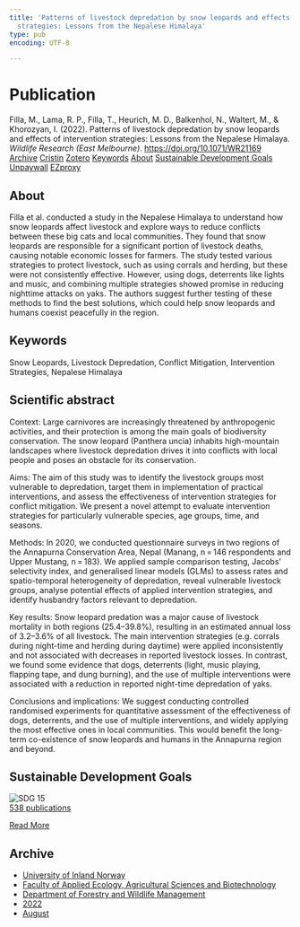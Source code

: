 ```yaml
---
title: 'Patterns of livestock depredation by snow leopards and effects of intervention
  strategies: Lessons from the Nepalese Himalaya'
type: pub
encoding: UTF-8

---
```

<h1>Publication</h1>
<article id="csl-bib-container-VWFJ2SEI" class="csl-bib-container">
  <div class="csl-bib-body"> <div class="csl-entry">Filla, M., Lama, R. P., Filla, T., Heurich, M. D., Balkenhol, N., Waltert, M., &#38; Khorozyan, I. (2022). Patterns of livestock depredation by snow leopards and effects of intervention strategies: Lessons from the Nepalese Himalaya. <i>Wildlife Research (East Melbourne)</i>. <a href="https://doi.org/10.1071/WR21169">https://doi.org/10.1071/WR21169</a></div> </div>
  <div class="csl-bib-buttons">
    <a href="#taxonomy-article-VWFJ2SEI" alt="archive" class="csl-bib-button">Archive</a>
    <a href="https://app.cristin.no/results/show.jsf?id=2046669" alt="Cristin" class="csl-bib-button">Cristin</a>
    <a href="http://zotero.org/groups/5881554/items/VWFJ2SEI" alt="Zotero" class="csl-bib-button">Zotero</a>
    <a href="#keywords-article-VWFJ2SEI" alt="keywords" class="csl-bib-button">Keywords</a>
    <a href="#about-article-VWFJ2SEI" alt="about_pub" class="csl-bib-button">About</a>
    <a href="#sdg-article-VWFJ2SEI" alt="sdg" class="csl-bib-button">Sustainable Development Goals</a>
    <a href="https://www.publish.csiro.au/wr/pdf/WR21169" alt="Unpaywall" class="csl-bib-button">Unpaywall</a>
    <a href="https://www.publish.csiro.au/wr/pdf/WR21169" alt="EZproxy" class="csl-bib-button">EZproxy</a>
  </div>
  <div id="csl-bib-meta-container-VWFJ2SEI"></div>
</article>
<div id="csl-bib-meta-VWFJ2SEI" class="csl-bib-meta">
  <article id="about-article-VWFJ2SEI" class="about_pub-article">
    <h1>About</h1>
    Filla et al. conducted a study in the Nepalese Himalaya to understand how snow leopards affect livestock and explore ways to reduce conflicts between these big cats and local communities. They found that snow leopards are responsible for a significant portion of livestock deaths, causing notable economic losses for farmers. The study tested various strategies to protect livestock, such as using corrals and herding, but these were not consistently effective. However, using dogs, deterrents like lights and music, and combining multiple strategies showed promise in reducing nighttime attacks on yaks. The authors suggest further testing of these methods to find the best solutions, which could help snow leopards and humans coexist peacefully in the region.
  </article>
  <article id="keywords-article-VWFJ2SEI" class="keywords-article">
    <h1>Keywords</h1>
    Snow Leopards, Livestock Depredation, Conflict Mitigation, Intervention Strategies, Nepalese Himalaya
  </article>
  <article id="abstract-article-VWFJ2SEI" class="abstract-article">
    <h1>Scientific abstract</h1>
    Context: 
Large carnivores are increasingly threatened by anthropogenic activities, and their protection is among the main goals of biodiversity conservation. The snow leopard (Panthera uncia) inhabits high-mountain landscapes where livestock depredation drives it into conflicts with local people and poses an obstacle for its conservation. 
 
Aims: 
The aim of this study was to identify the livestock groups most vulnerable to depredation, target them in implementation of practical interventions, and assess the effectiveness of intervention strategies for conflict mitigation. We present a novel attempt to evaluate intervention strategies for particularly vulnerable species, age groups, time, and seasons. 
 
Methods: 
In 2020, we conducted questionnaire surveys in two regions of the Annapurna Conservation Area, Nepal (Manang, n = 146 respondents and Upper Mustang, n = 183). We applied sample comparison testing, Jacobs’ selectivity index, and generalised linear models (GLMs) to assess rates and spatio-temporal heterogeneity of depredation, reveal vulnerable livestock groups, analyse potential effects of applied intervention strategies, and identify husbandry factors relevant to depredation. 
 
Key results: 
Snow leopard predation was a major cause of livestock mortality in both regions (25.4–39.8%), resulting in an estimated annual loss of 3.2–3.6% of all livestock. The main intervention strategies (e.g. corrals during night-time and herding during daytime) were applied inconsistently and not associated with decreases in reported livestock losses. In contrast, we found some evidence that dogs, deterrents (light, music playing, flapping tape, and dung burning), and the use of multiple interventions were associated with a reduction in reported night-time depredation of yaks. 
 
Conclusions and implications: 
We suggest conducting controlled randomised experiments for quantitative assessment of the effectiveness of dogs, deterrents, and the use of multiple interventions, and widely applying the most effective ones in local communities. This would benefit the long-term co-existence of snow leopards and humans in the Annapurna region and beyond.
  </article>
  <article id="sdg-article-VWFJ2SEI" class="sdg-article">
    <h1>Sustainable Development Goals</h1>
    <div class="sdg-container"><div id="sdg15" class="sdg">
        <img src="{{< params subfolder >}}images/sdg/sdg15_en.png" class="image" alt="SDG 15">
        <div class="sdg-overlay">
          <a href="/en/archive/?key=?sdg=15#archive" class="sdg-publication-count"><span>538</span> publications</a>
          <p><a href="https://sdgs.un.org/goals/goal15" class="sdg-read-more">Read More</a></p>
        </div>
      </div></div>
  </article>
  <article id="taxonomy-article-VWFJ2SEI" class="taxonomy-article">
    <h1>Archive</h1>
    <ul>
      <li>
        <a href="/en/archive/?key=3DCRN523">University of Inland Norway</a>
      </li>
      <li>
        <a href="/en/archive/?key=T77LXH6D">Faculty of Applied Ecology, Agricultural Sciences and Biotechnology</a>
      </li>
      <li>
        <a href="/en/archive/?key=7TRARPE3">Department of Forestry and Wildlife Management</a>
      </li>
      <li>
        <a href="/en/archive/?key=H9K9UC39">2022</a>
      </li>
      <li>
        <a href="/en/archive/?key=V5T9MSBV">August</a>
      </li>
    </ul>
  </article>
</div>
